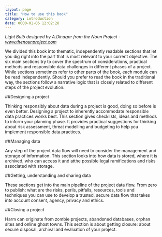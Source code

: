```yaml
---
layout: page
title: "How to use this book"
category: introduction
date: 0000-01-06 12:02:28
---
```


_Light Bulb designed by A.Dinagar from the Noun Project - www.thenounproject.com_

We divided this book into thematic, independently readable sections that let you dig right into the part that is most relevant to your current objective. The six main sections try to cover the spectrum of considerations, practical methods and responsible data challenges in different phases of a project. While sections sometimes refer to other parts of the book, each module can be read independently. Should you prefer to read the book in the traditional way, the sections follow a narrative logic that is closely related to different steps of the project evolution.

##Designing a project

Thinking responsibly about data during a project is good, doing so before is even better. Designing a project to inherently accommodate responsible data practices works best. This section gives checklists, ideas and methods to inform your planning phase. It provides practical suggestions for thinking about risk assessment, threat modelling and budgeting to help you implement responsible data practices.

##Managing data

Any step of the project data flow will need to consider the management and storage of information. This section looks into how data is stored, where it is archived, who can access it and atthe possible legal ramifications and risks associated with storage.

##Getting, understanding and sharing data

These sections get into the main pipeline of the project data flow. From zero to publish: what are the risks, perils, pitfalls,  resources, tools and techniques you can use to develop a trusted, secure data flow that takes into account consent, agency, privacy and ethics.

##Closing a project

Harm can originate from zombie projects, abandoned databases, orphan sites and online ghost towns. This section is about getting closure: about secure disposal, archival and evaluation of your project.

